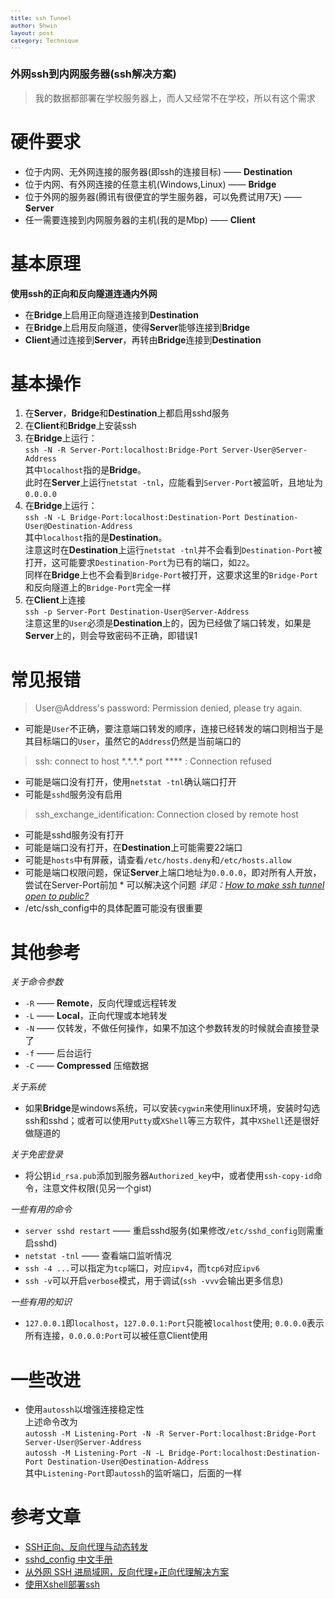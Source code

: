 ```yaml
---
title: ssh Tunnel
author: Shwin
layout: post
category: Technique
---
```


<style>
/*
#main article {
	font-family: "PT Sans", Helvetica, Arial, sans-serif;
}*/
#main p {
	font-size: 0.8em
}

#main h1 {
	font-size: 1em;
	margin-top: 1em;
	font-weight: bold;
}
#main h3 {
	font-size: 1.5em;
	font-weight: bold;
}
#main li {
	font-size: 0.8em;
	margin-bottom: 0em
}

#main ul {
	margin-bottom: 1em;
}
#main blockquote {
	padding: 0.5em 1em;
	margin-bottom: 0.5em;
	/*border: 1px solid #999;*/
}

#main blockquote:hover{
  background-color: #555;
  color: #ddd;
}

/*#main blockquote:before {
  content: open-quote;
  font-size: 100pt;
  text-align: center;
  line-height: 20px;
  color: #000;
  background: #ddd;
  float: left;
  position: relative;
  top: 30px;
}*/
#main strong {
	font-weight: 500;
	color: #666/*
	font-size: 1em;*/
}

#main code, pre {
	font-size: 0.8em;
	font-family: Monaco, Andale Mono, Courier New, monospace;
}
#main code:hover, pre:hover {
	background-color: #eee;
}

</style>

### 外网ssh到内网服务器(ssh解决方案)
> 我的数据都部署在学校服务器上，而人又经常不在学校，所以有这个需求


# 硬件要求
* 位于内网、无外网连接的服务器(即ssh的连接目标) —— **Destination**
* 位于内网、有外网连接的任意主机(Windows,Linux) —— **Bridge**
* 位于外网的服务器(腾讯有很便宜的学生服务器，可以免费试用7天) —— **Server**
* 任一需要连接到内网服务器的主机(我的是Mbp) —— **Client**

# 基本原理
**使用ssh的正向和反向隧道连通内外网**
* 在**Bridge**上启用正向隧道连接到**Destination**
* 在**Bridge**上启用反向隧道，使得**Server**能够连接到**Bridge**
* **Client**通过连接到**Server**，再转由**Bridge**连接到**Destination**

# 基本操作
1. 在**Server**，**Bridge**和**Destination**上都启用sshd服务  
2. 在**Client**和**Bridge**上安装ssh  
3. 在**Bridge**上运行：  
`ssh -N -R Server-Port:localhost:Bridge-Port Server-User@Server-Address`  
其中`localhost`指的是**Bridge**。  
此时在**Server**上运行`netstat -tnl`，应能看到`Server-Port`被监听，且地址为`0.0.0.0`  
4. 在**Bridge**上运行：  
`ssh -N -L Bridge-Port:localhost:Destination-Port Destination-User@Destination-Address`  
其中`localhost`指的是**Destination**。  
注意这时在**Destination**上运行`netstat -tnl`并不会看到`Destination-Port`被打开，这可能要求`Destination-Port`为已有的端口，如`22`。  
同样在**Bridge**上也不会看到`Bridge-Port`被打开，这要求这里的`Bridge-Port`和反向隧道上的`Bridge-Port`完全一样
5. 在**Client**上连接  
`ssh -p Server-Port Destination-User@Server-Address`   
注意这里的`User`必须是**Destination**上的，因为已经做了端口转发，如果是**Server**上的，则会导致密码不正确，即错误1

# 常见报错
> User@Address's password: Permission denied, please try again.

* 可能是`User`不正确，要注意端口转发的顺序，连接已经转发的端口则相当于是其目标端口的`User`，虽然它的`Address`仍然是当前端口的

> ssh: connect to host \*.\*.\*.\* port **** : Connection refused

* 可能是端口没有打开，使用`netstat -tnl`确认端口打开
* 可能是`sshd`服务没有启用

> ssh_exchange_identification: Connection closed by remote host

* 可能是sshd服务没有打开
* 可能是端口没有打开，在**Destination**上可能需要22端口
* 可能是`hosts`中有屏蔽，请查看`/etc/hosts.deny`和`/etc/hosts.allow`
* 可能是端口权限问题，保证**Server**上端口地址为`0.0.0.0`，即对所有人开放，尝试在Server-Port前加 * 可以解决这个问题
*详见：[How to make ssh tunnel open to public?](https://superuser.com/questions/588591/how-to-make-ssh-tunnel-open-to-public)*
* /etc/ssh_config中的具体配置可能没有很重要

# 其他参考
*关于命令参数*

* `-R` —— **Remote**，反向代理或远程转发   
* `-L` —— **Local**，正向代理或本地转发  
* `-N` —— 仅转发，不做任何操作，如果不加这个参数转发的时候就会直接登录了   
* `-f` —— 后台运行   
* `-C` —— **Compressed** 压缩数据  


*关于系统*

* 如果**Bridge**是windows系统，可以安装`cygwin`来使用linux环境，安装时勾选ssh和sshd；或者可以使用`Putty`或`XShell`等三方软件，其中`XShell`还是很好做隧道的


*关于免密登录*

* 将公钥`id_rsa.pub`添加到服务器`Authorized_key`中，或者使用`ssh-copy-id`命令，注意文件权限(见另一个gist)


*一些有用的命令*

* `server sshd restart` —— 重启sshd服务(如果修改`/etc/sshd_config`则需重启sshd)
* `netstat -tnl` —— 查看端口监听情况
* `ssh -4 ...`可以指定为`tcp`端口，对应`ipv4`，而`tcp6`对应`ipv6`
* `ssh -v`可以开启`verbose`模式，用于调试(`ssh -vvv`会输出更多信息)


*一些有用的知识*

* `127.0.0.1`即`localhost`，`127.0.0.1:Port`只能被`localhost`使用; `0.0.0.0`表示所有连接，`0.0.0.0:Port`可以被任意Client使用

# 一些改进
* 使用`autossh`以增强连接稳定性  
上述命令改为  
`autossh -M Listening-Port -N -R Server-Port:localhost:Bridge-Port Server-User@Server-Address`   
`autossh -M Listening-Port -N -L Bridge-Port:localhost:Destination-Port Destination-User@Destination-Address`   
其中`Listening-Port`即`autossh`的监听端口，后面的一样

# 参考文章
* [SSH正向、反向代理与动态转发](https://www.codeboy.me/2015/11/12/ssh-proxy/)
* [sshd_config 中文手册](http://www.jinbuguo.com/openssh/sshd_config.html)
* [从外网 SSH 进局域网，反向代理+正向代理解决方案](https://segmentfault.com/a/1190000002718360)
* [使用Xshell部署ssh](http://blog.chinaunix.net/uid-21710354-id-5199179.html)